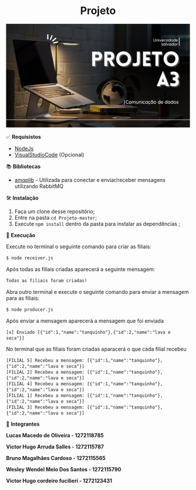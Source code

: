 <h1 align="center"> Projeto </h1> 

![Screenshot](Projeto.png)

&#9989; <b>Requisistos</b>

* [NodeJs](https://nodejs.org/en/)
* [VisualStudioCode](https://code.visualstudio.com/) (Opcional)

&#128218; <b>Bibliotecas</b>

* [amqplib](https://www.npmjs.com/package/amqplib) - Utilizada para conectar e enviar/receber mensagens utilizando RabbitMQ

&#128736; <b>Instalação</b>

1. Faça um clone desse repositório;
2. Entre na pasta `cd Projeto-master`;
3. Execute `npm install` dentro da pasta para instalar as dependências ;


&#128221; <b>Execução</b>

Execute no terminal o seguinte comando para criar as filiais:

```bash
$ node receiver.js
```

Após todas as filiais criadas aparecerá a seguinte mensagem:
```bash
Todas as filiais foram criadas!
```

Abra outro terminal e execute o seguinte comando para enviar a mensagem para as filiais:

```bash
$ node producer.js
```

Após enviar a mensagem aparecerá a mensagem que foi enviada

```
[x] Enviado [{"id":1,"name":"tanquinho"},{"id":2,"name":"lava e seca"}]
```

No terminal que as filiais foram criadas aparacerá o que cada filial recebeu

```
[FILIAL 5] Recebeu a mensagem: [{"id":1,"name":"tanquinho"},{"id":2,"name":"lava e seca"}]
[FILIAL 2] Recebeu a mensagem: [{"id":1,"name":"tanquinho"},{"id":2,"name":"lava e seca"}]
[FILIAL 4] Recebeu a mensagem: [{"id":1,"name":"tanquinho"},{"id":2,"name":"lava e seca"}]
[FILIAL 1] Recebeu a mensagem: [{"id":1,"name":"tanquinho"},{"id":2,"name":"lava e seca"}]
[FILIAL 3] Recebeu a mensagem: [{"id":1,"name":"tanquinho"},{"id":2,"name":"lava e seca"}]
```

&#128101; <b>Integrantes</b>
  <di><b>
  <p>Lucas Macedo de Oliveira - 1272118785</p>
  <p>Victor Hugo Arruda Salles - 1272115787</p>
  <p>Bruno Magalhães Cardoso - 1272115565</p>
  <p>Wesley Wendel Melo Dos Santos - 1272115790</p>
  <p>Victor Hugo cordeiro fucilieri - 1272123431</p>
  </div></b>
